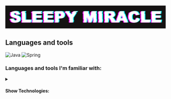 [![Header](https://github.com/XXXUDI/XXXUDI/blob/main/resources/Glitch1.png)](https://www.youtube.com/@SleepyM1racle)

## Languages and tools
![Java](https://img.shields.io/badge/-Java-090909?style=for-the-badge&logo=java&logoColor=white)
![Spring](https://img.shields.io/badge/-Java-090909?style=for-the-badge&logo=java&logoColor=white)


### Languages and tools I'm familiar with:

<details>
  <summary><h4>Show Technologies: </h4></summary>

> <h4>Languages:</h4>
![Java](https://img.shields.io/badge/-Java-090909?style=for-the-badge&logo=java&logoColor=white)
![HTML](https://img.shields.io/badge/-HTML-090909?style=for-the-badge&logo=html&logoColor=white)
![CSS](https://img.shields.io/badge/-CSS-090909?style=for-the-badge&logo=css&logoColor=white)
![JS](https://img.shields.io/badge/-JS-090909?style=for-the-badge)
![C++](https://img.shields.io/badge/-C++-090909?style=for-the-badge&logo=&logoColor=white)
>
> <h4>Backend frameworks and technologies:</h4>
> ![SPRING](https://img.shields.io/badge/-Spring-090909?style=for-the-badge&logo=html&logoColor=white)
> ![HIBERNATE](https://img.shields.io/badge/-HIBERNATE-090909?style=for-the-badge&logo=html&logoColor=white)
> ![JDBC](https://img.shields.io/badge/-JDBC-090909?style=for-the-badge&logo=html&logoColor=white)
> ![Kafka](https://img.shields.io/badge/-Kafka-090909?style=for-the-badge&logo=html&logoColor=white)
> <h4>Frontend frameworks and technologies:</h4>
>![Nothing](https://img.shields.io/badge/-None-090909?style=for-the-badge&logo=html&logoColor=white)
> <h4>Other technologies:</h4>
> ![DOCKER](https://img.shields.io/badge/-Docker-090909?style=for-the-badge&logo=html&logoColor=white)
> ![Android Studio](https://img.shields.io/badge/-Android_Studio-090909?style=for-the-badge&logo=html&logoColor=white)
> ![Git](https://img.shields.io/badge/-GIT-090909?style=for-the-badge&logo=html&logoColor=white)
> ![Figma](https://img.shields.io/badge/-Figma-090909?style=for-the-badge&logo=html&logoColor=white)
> ![Photoshop](https://img.shields.io/badge/-Photoshop-090909?style=for-the-badge&logo=html&logoColor=white)
>
> <h4>Data Storage Solutions:</h4>
> ![MySQL](https://img.shields.io/badge/-MySQL-090909?style=for-the-badge&logo=html&logoColor=white)
> ![PostgreeSQL](https://img.shields.io/badge/-PostgreeSQL-090909?style=for-the-badge&logo=html&logoColor=white)
> ![H2_DATABASE](https://img.shields.io/badge/-H2_DATABASE-090909?style=for-the-badge&logo=html&logoColor=white)
> ![NoSQL](https://img.shields.io/badge/-NoSQL-090909?style=for-the-badge&logo=html&logoColor=white)
> ![MongoDB](https://img.shields.io/badge/-Mongo_DB-090909?style=for-the-badge&logo=html&logoColor=white)
> 

</details>

